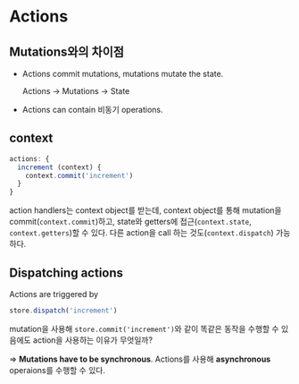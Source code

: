 # Actions

## Mutations와의 차이점

- Actions commit mutations, mutations mutate the state.

  Actions -> Mutations -> State

- Actions can contain 비동기 operations.

## context

```js
actions: {
  increment (context) {
    context.commit('increment')
  }
}
```

action handlers는 context object를 받는데, context object를 통해 mutation을 commit(`context.commit`)하고, state와 getters에 접근(`context.state`, `context.getters`)할 수 있다. 다른 action을 call 하는 것도(`context.dispatch`) 가능하다.

## Dispatching actions

Actions are triggered by

```js
store.dispatch('increment')
```

mutation을 사용해 `store.commit('increment')`와 같이 똑같은 동작을 수행할 수 있음에도 action을 사용하는 이유가 무엇일까?

=> **Mutations have to be synchronous**. Actions를 사용해 **asynchronous** operaions를 수행할 수 있다.